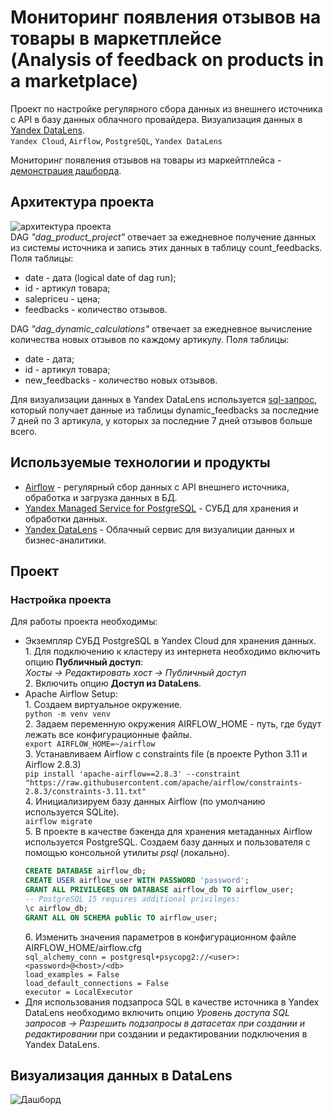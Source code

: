 Мониторинг появления отзывов на товары в маркетплейсе  
(Analysis of feedback on products in a marketplace)
=
Проект по настройке регулярного сбора данных из внешнего источника c API в базу данных облачного провайдера. Визуализация данных в [Yandex DataLens](https://cloud.yandex.ru/ru/services/datalens).  
`Yandex Cloud`, `Airflow`, `PostgreSQL`, `Yandex DataLens`

Мониторинг появления отзывов на товары из маркейтплейса - [демонстрация дашборда](https://datalens.yandex/qubfivgvq1d0e).
## Архитектура проекта 
![архитектура проекта](https://github.com/bubussh/DE-API-PRODUCT/assets/93825972/ef54680f-1eb9-4cc8-8dbf-97a53c32dd7e)  
DAG *"dag_product_project"* отвечает за ежедневное получение данных из системы источника и запись этих данных в таблицу count_feedbacks.  Поля таблицы:
* date  - дата (logical date of dag run);
* id - артикул товара;
* salepriceu - цена;
* feedbacks - количество отзывов.  

DAG *"dag_dynamic_calculations"* отвечает за ежедневное вычисление количества новых отзывов по каждому артикулу.
Поля таблицы:
* date  - дата; 
* id - артикул товара;
* new_feedbacks - количество новых отзывов.

Для визуализации данных в Yandex DataLens используется [sql-запрос](https://github.com/bubussh/DE-API-PRODUCT/blob/main/dashboard_query.sql), который получает данные из таблицы dynamic_feedbacks за последние 7 дней по 3 артикула, у которых за последние 7 дней отзывов больше всего.  
## Используемые технологии и продукты
- [Airflow](https://airflow.apache.org/) - регулярный сбор данных с API внешнего источника, обработка и загрузка данных в БД.
- [Yandex Managed Service for PostgreSQL](https://cloud.yandex.ru/ru/services/managed-postgresql) - СУБД для хранения и обработки данных.
- [Yandex DataLens](https://cloud.yandex.ru/ru/services/datalens) - Облачный сервис для визуалиции данных и бизнес-аналитики.

## Проект
### Настройка проекта
Для работы проекта необходимы:
* Экземпляр СУБД PostgreSQL в Yandex Cloud для хранения данных.  
‎ 1. Для подключению к кластеру из интернета необходимо включить опцию **Публичный доступ**:  
*Хосты -> Редактировать хост -> Публичный доступ*  
‎ 2. Включить опцию **Доступ из DataLens**.
* Apache Airflow Setup:  
‎ 1. Создаем виртуальное окружение.  
    `python -m venv venv`  
‎2. Задаем переменную окружения AIRFLOW_HOME - путь, где будут лежать все конфигурационные файлы.  
    `export AIRFLOW_HOME=~/airflow`  
‎3. Устанавливаем Airflow с constraints file (в проекте Python 3.11 и Airflow 2.8.3)  
    `pip install 'apache-airflow==2.8.3' --constraint "https://raw.githubusercontent.com/apache/airflow/constraints-2.8.3/constraints-3.11.txt"`  
‎4. Инициализируем базу данных Airflow (по умолчанию используется SQLite).  
    `airflow migrate`  
‎5. В проекте в качестве бэкенда для хранения метаданных Airflow используется PostgreSQL. Создаем базу данных и пользователя c помощью консольной утилиты *psql* (локально). 
    ```sql
    CREATE DATABASE airflow_db;  
    CREATE USER airflow_user WITH PASSWORD 'password';
    GRANT ALL PRIVILEGES ON DATABASE airflow_db TO airflow_user;
    -- PostgreSQL 15 requires additional privileges:
    \c airflow_db;
    GRANT ALL ON SCHEMA public TO airflow_user;
    ```  
    ‎6. Изменить значения параметров в конфигурационном файле AIRFLOW_HOME/airflow.cfg  
    `sql_alchemy_conn = postgresql+psycopg2://<user>:<password>@<host>/<db>`  
    `load_examples = False`  
    `load_default_connections = False`  
    `executor = LocalExecutor`  
* Для использования подзапроса SQL в качестве источника в Yandex DataLens необходимо включить опцию *Уровень доступа SQL запросов -> Разрешить подзапросы в датасетах при создании и редактировании* при создании и редактировании подключения в Yandex DataLens.
## Визуализация данных в DataLens
![Дашборд](https://github.com/bubussh/DE-API-PRODUCT/assets/93825972/286f954d-05df-4ee7-95b0-a97b77910c38)
